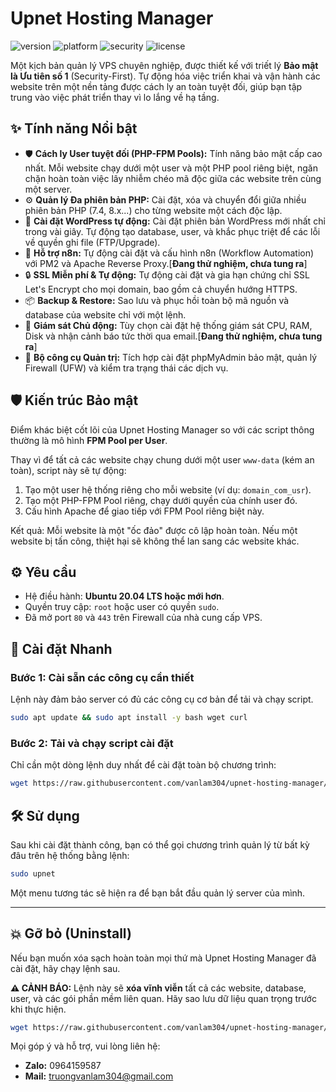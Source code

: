# Upnet Hosting Manager

![version](https://img.shields.io/badge/version-4.0%20(Pro)-blue)
![platform](https://img.shields.io/badge/platform-Ubuntu%2020.04%2B-orange)
![security](https://img.shields.io/badge/security-FPM%20Pool%20Isolation-brightgreen)
![license](https://img.shields.io/badge/license-Proprietary-red)

Một kịch bản quản lý VPS chuyên nghiệp, được thiết kế với triết lý **Bảo mật là Ưu tiên số 1** (Security-First). Tự động hóa việc triển khai và vận hành các website trên một nền tảng được cách ly an toàn tuyệt đối, giúp bạn tập trung vào việc phát triển thay vì lo lắng về hạ tầng.

## ✨ Tính năng Nổi bật

-   🛡️ **Cách ly User tuyệt đối (PHP-FPM Pools):** Tính năng bảo mật cấp cao nhất. Mỗi website chạy dưới một user và một PHP pool riêng biệt, ngăn chặn hoàn toàn việc lây nhiễm chéo mã độc giữa các website trên cùng một server.
-   ⚙️ **Quản lý Đa phiên bản PHP:** Cài đặt, xóa và chuyển đổi giữa nhiều phiên bản PHP (7.4, 8.x...) cho từng website một cách độc lập.
-   🚀 **Cài đặt WordPress tự động:** Cài đặt phiên bản WordPress mới nhất chỉ trong vài giây. Tự động tạo database, user, và khắc phục triệt để các lỗi về quyền ghi file (FTP/Upgrade).
-   🤖 **Hỗ trợ n8n:** Tự động cài đặt và cấu hình n8n (Workflow Automation) với PM2 và Apache Reverse Proxy.[**Đang thử nghiệm, chưa tung ra**]
-   🔒 **SSL Miễn phí & Tự động:** Tự động cài đặt và gia hạn chứng chỉ SSL Let's Encrypt cho mọi domain, bao gồm cả chuyển hướng HTTPS.
-   📦 **Backup & Restore:** Sao lưu và phục hồi toàn bộ mã nguồn và database của website chỉ với một lệnh.
-   🔔 **Giám sát Chủ động:** Tùy chọn cài đặt hệ thống giám sát CPU, RAM, Disk và nhận cảnh báo tức thời qua email.[**Đang thử nghiệm, chưa tung ra**]
-   🧰 **Bộ công cụ Quản trị:** Tích hợp cài đặt phpMyAdmin bảo mật, quản lý Firewall (UFW) và kiểm tra trạng thái các dịch vụ.

## 🛡️ Kiến trúc Bảo mật

Điểm khác biệt cốt lõi của Upnet Hosting Manager so với các script thông thường là mô hình **FPM Pool per User**.

Thay vì để tất cả các website chạy chung dưới một user `www-data` (kém an toàn), script này sẽ tự động:
1.  Tạo một user hệ thống riêng cho mỗi website (ví dụ: `domain_com_usr`).
2.  Tạo một PHP-FPM Pool riêng, chạy dưới quyền của chính user đó.
3.  Cấu hình Apache để giao tiếp với FPM Pool riêng biệt này.

Kết quả: Mỗi website là một "ốc đảo" được cô lập hoàn toàn. Nếu một website bị tấn công, thiệt hại sẽ không thể lan sang các website khác.

## ⚙️ Yêu cầu
-   Hệ điều hành: **Ubuntu 20.04 LTS hoặc mới hơn**.
-   Quyền truy cập: `root` hoặc user có quyền `sudo`.
-   Đã mở port `80` và `443` trên Firewall của nhà cung cấp VPS.

## 🚀 Cài đặt Nhanh

### Bước 1: Cài sẵn các công cụ cần thiết
Lệnh này đảm bảo server có đủ các công cụ cơ bản để tải và chạy script.
```bash
sudo apt update && sudo apt install -y bash wget curl
```

### Bước 2: Tải và chạy script cài đặt
Chỉ cần một dòng lệnh duy nhất để cài đặt toàn bộ chương trình:
```bash
wget https://raw.githubusercontent.com/vanlam304/upnet-hosting-manager/main/install.sh -O install.sh && sudo bash install.sh
```

## 🛠️ Sử dụng
Sau khi cài đặt thành công, bạn có thể gọi chương trình quản lý từ bất kỳ đâu trên hệ thống bằng lệnh:

```bash
sudo upnet
```
Một menu tương tác sẽ hiện ra để bạn bắt đầu quản lý server của mình.

---
## 💥 Gỡ bỏ (Uninstall)
Nếu bạn muốn xóa sạch hoàn toàn mọi thứ mà Upnet Hosting Manager đã cài đặt, hãy chạy lệnh sau.

**⚠️ CẢNH BÁO:** Lệnh này sẽ **xóa vĩnh viễn** tất cả các website, database, user, và các gói phần mềm liên quan. Hãy sao lưu dữ liệu quan trọng trước khi thực hiện.

```bash
wget https://raw.githubusercontent.com/vanlam304/upnet-hosting-manager/main/uninstall.sh -O uninstall.sh && sudo bash uninstall.sh
```
Mọi góp ý và hỗ trợ, vui lòng liên hệ:
- **Zalo:** 0964159587
- **Mail:** truongvanlam304@gmail.com
